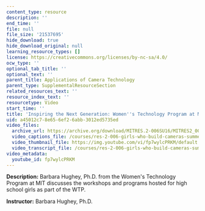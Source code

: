 ```yaml
---
content_type: resource
description: ''
end_time: ''
file: null
file_size: '21537695'
hide_download: true
hide_download_original: null
learning_resource_types: []
license: https://creativecommons.org/licenses/by-nc-sa/4.0/
ocw_type: ''
optional_tab_title: ''
optional_text: ''
parent_title: Applications of Camera Technology
parent_type: SupplementalResourceSection
related_resources_text: ''
resource_index_text: ''
resourcetype: Video
start_time: ''
title: 'Inspiring the Next Generation: Women''s Technology Program at MIT'
uid: a45012c7-8e65-6ef2-6abb-3012ed5735ed
video_files:
  archive_url: https://archive.org/download/MITRES.2-006SU16/MITRES2_006SU16_talk4_300k.mp4
  video_captions_file: /courses/res-2-006-girls-who-build-cameras-summer-2016/cfda8de1a9155c21843bc07ab563c5df_fp7wylcPRKM.vtt
  video_thumbnail_file: https://img.youtube.com/vi/fp7wylcPRKM/default.jpg
  video_transcript_file: /courses/res-2-006-girls-who-build-cameras-summer-2016/73c2096410bf893a6a7c80ff3385b173_fp7wylcPRKM.pdf
video_metadata:
  youtube_id: fp7wylcPRKM
---
```


**Description:** Barbara Hughey, Ph.D. from the Women's Technology Program at MIT discusses the workshops and programs hosted for high school girls as part of the WTP.

**Instructor:** Barbara Hughey, Ph.D.

